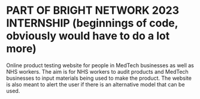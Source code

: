 # PART OF BRIGHT NETWORK 2023 INTERNSHIP (beginnings of code, obviously would have to do a lot more)
Online product testing website for people in MedTech businesses as well as NHS workers.  The aim is for NHS workers to audit products and MedTech businesses to input materials being used to make the product.  The website is also meant to alert the user if there is an alternative model that can be used.
